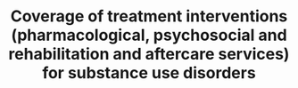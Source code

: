 ---
title: 'Coverage  of  treatment  interventions  (pharmacological,  psychosocial  and  rehabilitation  and  aftercare  services)  for  substance  use  disorders'
permalink: /3-5-1/
sdg_goal: 3
layout: indicator
indicator: 3.5.1
indicator_variable: null
graph: null
graph_title: null
graph_type_description: null
graph_status_notes: checking
variable_description: null
variable_notes: null
un_designated_tier: '3'
un_custodial_agency: 'WHO  UNODC'
target_id: '3.5'
has_metadata: true
rationale_interpretation: 'Strengthening  the  treatment  services  entails  providing  a  comprehensive  set  of  evidence  based  interventions  (that  have  been  laid  down  in  the  international  standards  and  guidelines)  that  are  available  and  accessible  to  all  population  groups  in  need  of  these  interventions  or  services.  The  indicator  will  inform  the  extent  to  which  a  range  of  evidence  based  interventions  for  treatment  of  substance  use  disorder  are  available  and  are  accessed  by  the  population  in  need  for  these  in  a  country,  regional  or  globally.  For  instance  currently  UNODC  estimates  that  globally  one  out  of  6  people  with  drug  use  disorders  have  access  to  or  provided  drug  treatment  services  (World  Drug  Report  2014).'
goal_meta_link: 'http://unstats.un.org/sdgs/files/metadata-compilation/Metadata-Goal-3.pdf'
goal_meta_link_page: 14
indicator_name: 'Coverage  of  treatment  interventions  (pharmacological,  psychosocial  and  rehabilitation  and  aftercare  services)  for  substance  use  disorders'
target: 'Strengthen  the  prevention  and  treatment  of  substance  abuse,  including  narcotic  drug  abuse  and  harmful  use  of  alcohol.'
indicator_definition: "Treatment  of  substance  use  disorder  as  defined  by  the  Political  Declaration  and  Plan  of  Action  on  International  Cooperation  Towards  an  integrated  and  Balanced  Strategy  to  Counter  the  World  Drug  Problem,  High  Level  Segment, "
actual_indicator_available: null
actual_indicator_available_description: null
method_of_computation: 'Number  of  people  who  have  received  different  treatment  interventions  in  the  last  year  divided  by  the  actual  number  of  the  target  population  (people  with  substance  use  disorders  measured  as  the  total  number  of  problem  drug  users).The  target  will  be  assessed  through  aggregating  the  information  on  the  type  of  treatment  interventions  and  extent  of  coverage  of  these  for  the  population  in  need.'
comments_and_limitations: null
periodicity: null
time_period: null
unit_of_measure: null
disaggregation_categories: null
disaggregation_geography: null
date_of_national_source_publication: null
date_metadata_updated: null
scheduled_update_by_national_source: null
scheduled_update_by_SDG_team: null
source_agency_staff_name: null
source_agency_staff_email: null
source_agency_survey_dataset: null
source_title: null
source_url: null
source_notes: null
international_and_national_references: null  
---